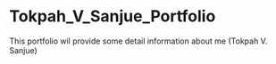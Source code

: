# Tokpah_V_Sanjue_Portfolio
This portfolio wil provide some detail information about me (Tokpah V. Sanjue) 
